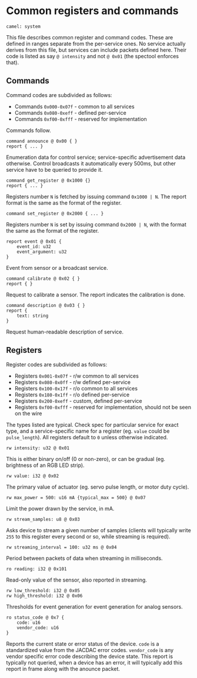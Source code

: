 # Common registers and commands

    camel: system

This file describes common register and command codes.
These are defined in ranges separate from the per-service ones.
No service actually derives from this file, but services can include packets
defined here.
Their code is listed as say `@ intensity` and not `@ 0x01` (the spectool enforces that).

## Commands

Command codes are subdivided as follows:
* Commands `0x000-0x07f` - common to all services
* Commands `0x080-0xeff` - defined per-service
* Commands `0xf00-0xfff` - reserved for implementation

Commands follow.

    command announce @ 0x00 { }
    report { ... }

Enumeration data for control service; service-specific advertisement data otherwise.
Control broadcasts it automatically every 500ms, but other service have to be queried to provide it.

    command get_register @ 0x1000 {}
    report { ... }

Registers number `N` is fetched by issuing command `0x1000 | N`.
The report format is the same as the format of the register.

    command set_register @ 0x2000 { ... }

Registers number `N` is set by issuing command `0x2000 | N`, with the format
the same as the format of the register.

    report event @ 0x01 {
        event_id: u32
        event_argument: u32
    }

Event from sensor or a broadcast service. 

    command calibrate @ 0x02 { }
    report { }

Request to calibrate a sensor. The report indicates the calibration is done.

    command description @ 0x03 { }
    report {
        text: string
    }

Request human-readable description of service.

## Registers

Register codes are subdivided as follows:
* Registers `0x001-0x07f` - r/w common to all services
* Registers `0x080-0x0ff` - r/w defined per-service
* Registers `0x100-0x17f` - r/o common to all services
* Registers `0x180-0x1ff` - r/o defined per-service
* Registers `0x200-0xeff` - custom, defined per-service
* Registers `0xf00-0xfff` - reserved for implementation, should not be seen on the wire

The types listed are typical. Check spec for particular service for exact type,
and a service-specific name for a register (eg. `value` could be `pulse_length`).
All registers default to `0` unless otherwise indicated.

    rw intensity: u32 @ 0x01

This is either binary on/off (0 or non-zero), or can be gradual (eg. brightness of an RGB LED strip).

    rw value: i32 @ 0x02

The primary value of actuator (eg. servo pulse length, or motor duty cycle).

    rw max_power = 500: u16 mA {typical_max = 500} @ 0x07

Limit the power drawn by the service, in mA.

    rw stream_samples: u8 @ 0x03

Asks device to stream a given number of samples
(clients will typically write `255` to this register every second or so, while streaming is required).

    rw streaming_interval = 100: u32 ms @ 0x04

Period between packets of data when streaming in milliseconds.

    ro reading: i32 @ 0x101

Read-only value of the sensor, also reported in streaming.

    rw low_threshold: i32 @ 0x05
    rw high_threshold: i32 @ 0x06

Thresholds for event generation for event generation for analog sensors.

    ro status_code @ 0x7 {
        code: u16
        vendor_code: u16
    }

Reports the current state or error status of the device. ``code`` is a standardized value from 
the JACDAC error codes. ``vendor_code`` is any vendor specific error code describing the device
state. This report is typically not queried, when a device has an error, it will typically
add this report in frame along with the anounce packet.
